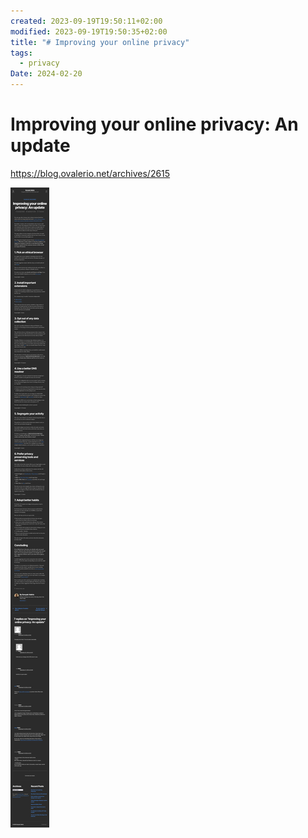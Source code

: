 ```yaml
---
created: 2023-09-19T19:50:11+02:00
modified: 2023-09-19T19:50:35+02:00
title: "# Improving your online privacy"
tags:
  - privacy
Date: 2024-02-20
---
```


# Improving your online privacy: An update

<https://blog.ovalerio.net/archives/2615>




![](../_asset/2023-09-19_ImprovingPrivacy_image_1.jpg)